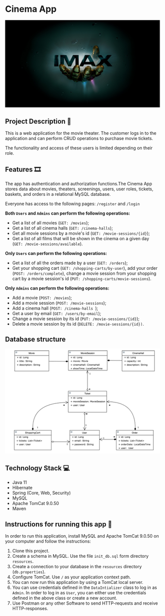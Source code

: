 ﻿# Cinema App

![cinema_screen.jpg](cinema_screen.jpg)

Project Description 🎥
----------------------
This is a web application for the movie theater. The customer logs in to the application and can perform CRUD operations to purchase movie tickets.

The functionality and access of these users is limited depending on their role.

Features 🎞️
-----------
The app has authentication and authorization functions.The Cinema App stores data about movies, theaters, screenings, users, user roles, tickets, baskets, and orders in a relational MySQL database.

Everyone has access to the following pages: `/register` and `/login`

**Both `Users` and `Admins` can perform the following operations:**
- Get a list of all movies (`GET: /movies`); 
- Get a list of all cinema halls (`GET: /cinema-halls`);
- Get all movie sessions by a movie's id (`GET: /movie-sessions/{id}`);
- Get a list of all films that will be shown in the cinema on a given day (`GET: /movie-sessions/available`).

**Only `Users` can perform the following operations:**
- Get a list of all the orders made by a user (`GET: /orders`);
- Get your shopping cart (`GET: /shopping-carts/by-user`), add your order (`POST: /orders/complete`), change a movie session from your shopping cart by a movie session's id (`PUT: /shopping-carts/movie-sessions`).

**Only `Admins` can perform the following operations:**
- Add a movie (`POST: /movies`);
- Add a movie session (`POST: /movie-sessions`);
- Add a cinema hall (`POST: /cinema-halls `);
- Get a user by email (`GET: /users/by-email`);
- Change a movie session by its id (`PUT: /movie-sessions/{id}`); 
- Delete a movie session by its id (`DELETE: /movie-sessions/{id})`.

Database structure
-------------------
![Hibernate_Cinema_Uml.png](Hibernate_Cinema_Uml.png)

Technology Stack 💻
-------------------
- Java 11
- Hibernate
- Spring (Core, Web, Security)
- MySQL
- Apache TomCat 9.0.50
- Maven

Instructions for running this app 🚀
------------------------------------
In order to run this application, install MySQL and Apache TomCat 9.0.50 on your computer and follow the instructions:
1. Clone this project.
2. Create a schema in MySQL. Use the file `init_db.sql` form directory `resources`.
3. Create a connection to your database in the `resources` directory (`db.properties`).
4. Configure TomCat. Use `/` as your application context path.
5. You can now run this application by using a TomCat local server.
6. You can use credentials defined in the `DataIntializer` class to log in as `Admin`. In order to log in as `User`, you can either use the credentials defined in the above class or create a new account.
7. Use Postman or any other Software to send HTTP-requests and receive HTTP-responses.
